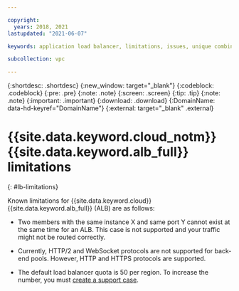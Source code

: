 ```yaml
---

copyright:
  years: 2018, 2021
lastupdated: "2021-06-07"

keywords: application load balancer, limitations, issues, unique combinations, mapping, listener, pool, port

subcollection: vpc

---
```


{:shortdesc: .shortdesc}
{:new_window: target="_blank"}
{:codeblock: .codeblock}
{:pre: .pre}
{:note: .note}
{:screen: .screen}
{:tip: .tip}
{:note: .note}
{:important: .important}
{:download: .download}
{:DomainName: data-hd-keyref="DomainName"}
{:external: target="_blank" .external}

# {{site.data.keyword.cloud_notm}} {{site.data.keyword.alb_full}} limitations
{: #lb-limitations}

Known limitations for {{site.data.keyword.cloud}} {{site.data.keyword.alb_full}} (ALB) are as follows:

* Two members with the same instance X and same port Y cannot exist at the same time for an ALB. This case is not supported and your traffic might not be routed correctly.

* Currently, HTTP/2 and WebSocket protocols are not supported for back-end pools. However, HTTP and HTTPS protocols are supported.

* The default load balancer quota is 50 per region. To increase the number, you must [create a support case](/docs/get-support?topic=get-support-open-case).
